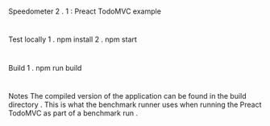 #
Speedometer
2
.
1
:
Preact
TodoMVC
example
#
#
Test
locally
1
.
npm
install
2
.
npm
start
#
#
Build
1
.
npm
run
build
#
#
Notes
The
compiled
version
of
the
application
can
be
found
in
the
build
directory
.
This
is
what
the
benchmark
runner
uses
when
running
the
Preact
TodoMVC
as
part
of
a
benchmark
run
.
